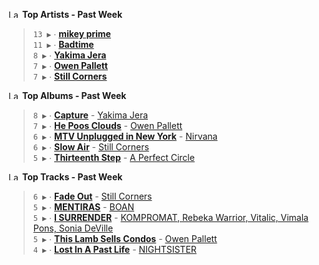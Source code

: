 <!--START_LASTFM_ARTISTS:{"period": "7day", "rows": 5}-->
<a href="https://last.fm" target="_blank"><img src="https://user-images.githubusercontent.com/17434202/215290617-e793598d-d7c9-428f-9975-156db1ba89cc.svg" alt="Last.fm Logo" width="18" height="13"/></a> **Top Artists - Past Week**

> `13 ▶️` ∙ **[mikey prime](https://www.last.fm/music/mikey+prime)**<br/>
> `11 ▶️` ∙ **[Badtime](https://www.last.fm/music/Badtime)**<br/>
> `8 ▶️` ∙ **[Yakima Jera](https://www.last.fm/music/Yakima+Jera)**<br/>
> `7 ▶️` ∙ **[Owen Pallett](https://www.last.fm/music/Owen+Pallett)**<br/>
> `7 ▶️` ∙ **[Still Corners](https://www.last.fm/music/Still+Corners)**<br/>
<!--END_LASTFM_ARTISTS-->

<!--START_LASTFM_ALBUMS:{"period": "7day", "rows": 5}-->
<a href="https://last.fm" target="_blank"><img src="https://user-images.githubusercontent.com/17434202/215290617-e793598d-d7c9-428f-9975-156db1ba89cc.svg" alt="Last.fm Logo" width="18" height="13"/></a> **Top Albums - Past Week**

> `8 ▶️` ∙ **[Capture](https://www.last.fm/music/Yakima+Jera/Capture)** - [Yakima Jera](https://www.last.fm/music/Yakima+Jera)<br/>
> `7 ▶️` ∙ **[He Poos Clouds](https://www.last.fm/music/Owen+Pallett/He+Poos+Clouds)** - [Owen Pallett](https://www.last.fm/music/Owen+Pallett)<br/>
> `6 ▶️` ∙ **[MTV Unplugged in New York](https://www.last.fm/music/Nirvana/MTV+Unplugged+in+New+York)** - [Nirvana](https://www.last.fm/music/Nirvana)<br/>
> `6 ▶️` ∙ **[Slow Air](https://www.last.fm/music/Still+Corners/Slow+Air)** - [Still Corners](https://www.last.fm/music/Still+Corners)<br/>
> `5 ▶️` ∙ **[Thirteenth Step](https://www.last.fm/music/A+Perfect+Circle/Thirteenth+Step)** - [A Perfect Circle](https://www.last.fm/music/A+Perfect+Circle)<br/>
<!--END_LASTFM_ALBUMS-->

<!--START_LASTFM_TRACKS:{"period": "7day", "rows": 5}-->
<a href="https://last.fm" target="_blank"><img src="https://user-images.githubusercontent.com/17434202/215290617-e793598d-d7c9-428f-9975-156db1ba89cc.svg" alt="Last.fm Logo" width="18" height="13"/></a> **Top Tracks - Past Week**

> `6 ▶️` ∙ **[Fade Out](https://www.last.fm/music/Still+Corners/_/Fade+Out)** - [Still Corners](https://www.last.fm/music/Still+Corners)<br/>
> `5 ▶️` ∙ **[MENTIRAS](https://www.last.fm/music/BOAN/_/MENTIRAS)** - [BOAN](https://www.last.fm/music/BOAN)<br/>
> `5 ▶️` ∙ **[I SURRENDER](https://www.last.fm/music/KOMPROMAT,+Rebeka+Warrior,+Vitalic,+Vimala+Pons,+Sonia+DeVille/_/I+SURRENDER)** - [KOMPROMAT, Rebeka Warrior, Vitalic, Vimala Pons, Sonia DeVille](https://www.last.fm/music/KOMPROMAT,+Rebeka+Warrior,+Vitalic,+Vimala+Pons,+Sonia+DeVille)<br/>
> `5 ▶️` ∙ **[This Lamb Sells Condos](https://www.last.fm/music/Owen+Pallett/_/This+Lamb+Sells+Condos)** - [Owen Pallett](https://www.last.fm/music/Owen+Pallett)<br/>
> `4 ▶️` ∙ **[Lost In A Past Life](https://www.last.fm/music/NIGHTSISTER/_/Lost+In+A+Past+Life)** - [NIGHTSISTER](https://www.last.fm/music/NIGHTSISTER)<br/>
<!--END_LASTFM_TRACKS-->